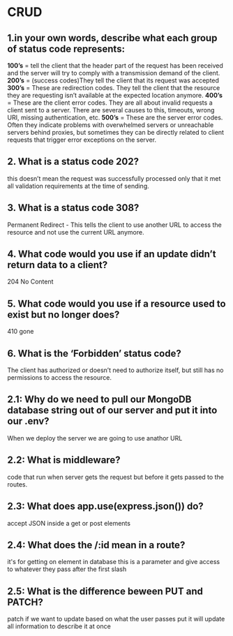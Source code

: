 # CRUD
## 1.in your own words, describe what each group of status code represents:
**100’s** =   tell the client that the header part of the request has been received and the server will try to comply with a transmission demand of the client.
**200’s** = (success codes)They tell the client that its request was accepted
**300’s** =  These are redirection codes. They tell the client that the resource they are requesting isn’t available at the expected location anymore. 
**400’s** = These are the client error codes. They are all about invalid requests a client sent to a server. There are several causes to this, timeouts, wrong URI, missing authentication, etc.
**500’s** = These are the server error codes. Often they indicate problems with overwhelmed servers or unreachable servers behind proxies, but sometimes they can be directly related to client requests that trigger error exceptions on the server.

## 2. What is a status code 202?

this doesn’t mean the request was successfully processed only that it met all validation requirements at the time of sending.

## 3.  What is a status code 308?

Permanent Redirect - This tells the client to use another URL to access the resource and not use the current URL anymore.

## 4. What code would you use if an update didn’t return data to a client?

204 No Content
## 5. What code would you use if a resource used to exist but no longer does?

 410 gone

## 6. What is the ‘Forbidden’ status code?

 The client has authorized or doesn’t need to authorize itself, but still has no permissions to access the resource.
 
 
 ## 2.1: Why do we need to pull our MongoDB database string out of our server and put it into our .env?

When we deploy the server we are going to use anathor URL

## 2.2: What is middleware?

code that run when server gets the request but before it gets passed to the routes.

## 2.3: What does app.use(express.json()) do?

 accept JSON inside a get or post elements

## 2.4: What does the /:id mean in a route?

it's for getting on element in database this is a parameter and give access to whatever they pass after the first slash

## 2.5: What is the difference beween PUT and PATCH?

patch if we want to update based on what  the user passes
put it will update all information to describe it at once

